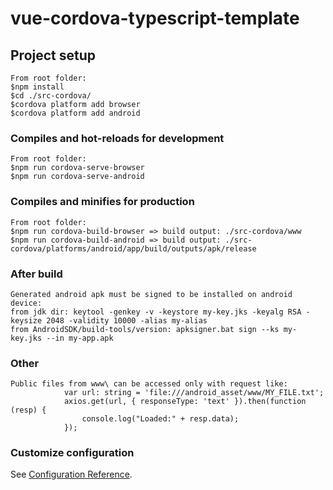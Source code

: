 # vue-cordova-typescript-template

## Project setup
```
From root folder:
$npm install
$cd ./src-cordova/
$cordova platform add browser
$cordova platform add android
```

### Compiles and hot-reloads for development
```
From root folder:
$npm run cordova-serve-browser
$npm run cordova-serve-android
```

### Compiles and minifies for production
```
From root folder:
$npm run cordova-build-browser => build output: ./src-cordova/www
$npm run cordova-build-android => build output: ./src-cordova/platforms/android/app/build/outputs/apk/release
```

### After build
```
Generated android apk must be signed to be installed on android device:
from jdk dir: keytool -genkey -v -keystore my-key.jks -keyalg RSA -keysize 2048 -validity 10000 -alias my-alias
from AndroidSDK/build-tools/version: apksigner.bat sign --ks my-key.jks --in my-app.apk
```

### Other
```
Public files from www\ can be accessed only with request like:
            var url: string = 'file:///android_asset/www/MY_FILE.txt';
            axios.get(url, { responseType: 'text' }).then(function (resp) {
                console.log("Loaded:" + resp.data);
            });
```

### Customize configuration
See [Configuration Reference](https://cli.vuejs.org/config/).
